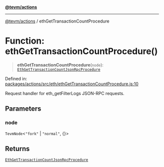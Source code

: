 [**@tevm/actions**](../README.md)

***

[@tevm/actions](../globals.md) / ethGetTransactionCountProcedure

# Function: ethGetTransactionCountProcedure()

> **ethGetTransactionCountProcedure**(`node`): [`EthGetTransactionCountJsonRpcProcedure`](../type-aliases/EthGetTransactionCountJsonRpcProcedure.md)

Defined in: [packages/actions/src/eth/ethGetTransactionCountProcedure.js:10](https://github.com/evmts/tevm-monorepo/blob/main/packages/actions/src/eth/ethGetTransactionCountProcedure.js#L10)

Request handler for eth_getFilterLogs JSON-RPC requests.

## Parameters

### node

`TevmNode`\<`"fork"` \| `"normal"`, \{\}\>

## Returns

[`EthGetTransactionCountJsonRpcProcedure`](../type-aliases/EthGetTransactionCountJsonRpcProcedure.md)
